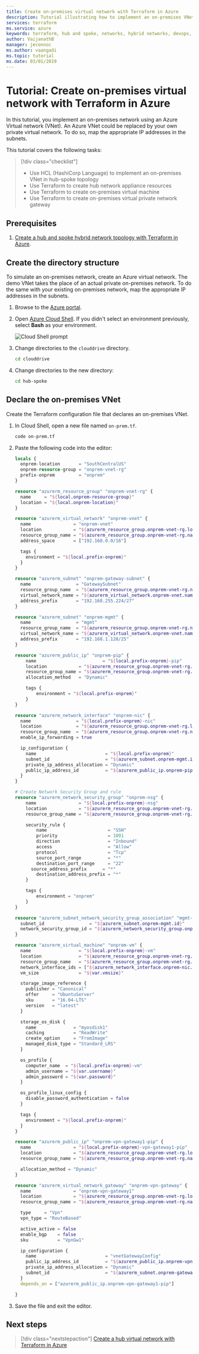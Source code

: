 ```yaml
---
title: Create on-premises virtual network with Terraform in Azure
description: Tutorial illustrating how to implement an on-premises VNet in Azure that houses local resources
services: terraform
ms.service: azure
keywords: terraform, hub and spoke, networks, hybrid networks, devops, virtual machine, azure, VNet peering, on-premises 
author: VaijanathB
manager: jeconnoc
ms.author: vaangadi
ms.topic: tutorial
ms.date: 03/01/2019
---
```


# Tutorial: Create on-premises virtual network with Terraform in Azure

In this tutorial, you implement an on-premises network using an Azure Virtual network (VNet). An Azure VNet could be replaced by your own private virtual network. To do so, map the appropriate IP addresses in the subnets.

This tutorial covers the following tasks:

> [!div class="checklist"]
> * Use HCL (HashiCorp Language) to implement an on-premises VNet in hub-spoke topology
> * Use Terraform to create hub network appliance resources
> * Use Terraform to create on-premises virtual machine
> * Use Terraform to create on-premises virtual private network gateway

## Prerequisites

1. [Create a hub and spoke hybrid network topology with Terraform in Azure](./terraform-hub-spoke-introduction.md).

## Create the directory structure

To simulate an on-premises network, create an Azure virtual network. The demo VNet takes the place of an actual private on-premises network. To do the same with your existing on-premises network, map the appropriate IP addresses in the subnets.

1. Browse to the [Azure portal](https://portal.azure.com).

1. Open [Azure Cloud Shell](/azure/cloud-shell/overview). If you didn't select an environment previously, select **Bash** as your environment.

    ![Cloud Shell prompt](./media/terraform-common/azure-portal-cloud-shell-button-min.png)

1. Change directories to the `clouddrive` directory.

    ```bash
    cd clouddrive
    ```

1. Change directories to the new directory:

    ```bash
    cd hub-spoke
    ```

## Declare the on-premises VNet

Create the Terraform configuration file that declares an on-premises VNet.

1. In Cloud Shell, open a new file named `on-prem.tf`.

    ```bash
    code on-prem.tf
    ```

1. Paste the following code into the editor:

    ```terraform
    locals {
      onprem-location       = "SouthCentralUS"
      onprem-resource-group = "onprem-vnet-rg"
      prefix-onprem         = "onprem"
    }

    resource "azurerm_resource_group" "onprem-vnet-rg" {
      name     = "${local.onprem-resource-group}"
      location = "${local.onprem-location}"
    }

    resource "azurerm_virtual_network" "onprem-vnet" {
      name                = "onprem-vnet"
      location            = "${azurerm_resource_group.onprem-vnet-rg.location}"
      resource_group_name = "${azurerm_resource_group.onprem-vnet-rg.name}"
      address_space       = ["192.168.0.0/16"]

      tags {
        environment = "${local.prefix-onprem}"
      }
    }

    resource "azurerm_subnet" "onprem-gateway-subnet" {
      name                 = "GatewaySubnet"
      resource_group_name  = "${azurerm_resource_group.onprem-vnet-rg.name}"
      virtual_network_name = "${azurerm_virtual_network.onprem-vnet.name}"
      address_prefix       = "192.168.255.224/27"
    }

    resource "azurerm_subnet" "onprem-mgmt" {
      name                 = "mgmt"
      resource_group_name  = "${azurerm_resource_group.onprem-vnet-rg.name}"
      virtual_network_name = "${azurerm_virtual_network.onprem-vnet.name}"
      address_prefix       = "192.168.1.128/25"
    }

    resource "azurerm_public_ip" "onprem-pip" {
        name                         = "${local.prefix-onprem}-pip"
        location            = "${azurerm_resource_group.onprem-vnet-rg.location}"
        resource_group_name = "${azurerm_resource_group.onprem-vnet-rg.name}"
        allocation_method   = "Dynamic"

        tags {
            environment = "${local.prefix-onprem}"
        }
    }

    resource "azurerm_network_interface" "onprem-nic" {
      name                 = "${local.prefix-onprem}-nic"
      location             = "${azurerm_resource_group.onprem-vnet-rg.location}"
      resource_group_name  = "${azurerm_resource_group.onprem-vnet-rg.name}"
      enable_ip_forwarding = true

      ip_configuration {
        name                          = "${local.prefix-onprem}"
        subnet_id                     = "${azurerm_subnet.onprem-mgmt.id}"
        private_ip_address_allocation = "Dynamic"
        public_ip_address_id          = "${azurerm_public_ip.onprem-pip.id}"
      }
    }

    # Create Network Security Group and rule
    resource "azurerm_network_security_group" "onprem-nsg" {
        name                = "${local.prefix-onprem}-nsg"
        location            = "${azurerm_resource_group.onprem-vnet-rg.location}"
        resource_group_name = "${azurerm_resource_group.onprem-vnet-rg.name}"

        security_rule {
            name                       = "SSH"
            priority                   = 1001
            direction                  = "Inbound"
            access                     = "Allow"
            protocol                   = "Tcp"
            source_port_range          = "*"
            destination_port_range     = "22"
          source_address_prefix      = "*"
            destination_address_prefix = "*"
        }

        tags {
            environment = "onprem"
        }
    }

    resource "azurerm_subnet_network_security_group_association" "mgmt-nsg-association" {
      subnet_id                 = "${azurerm_subnet.onprem-mgmt.id}"
      network_security_group_id = "${azurerm_network_security_group.onprem-nsg.id}"
    }

    resource "azurerm_virtual_machine" "onprem-vm" {
      name                  = "${local.prefix-onprem}-vm"
      location              = "${azurerm_resource_group.onprem-vnet-rg.location}"
      resource_group_name   = "${azurerm_resource_group.onprem-vnet-rg.name}"
      network_interface_ids = ["${azurerm_network_interface.onprem-nic.id}"]
      vm_size               = "${var.vmsize}"

      storage_image_reference {
        publisher = "Canonical"
        offer     = "UbuntuServer"
        sku       = "16.04-LTS"
        version   = "latest"
      }

      storage_os_disk {
        name              = "myosdisk1"
        caching           = "ReadWrite"
        create_option     = "FromImage"
        managed_disk_type = "Standard_LRS"
      }

      os_profile {
        computer_name  = "${local.prefix-onprem}-vm"
        admin_username = "${var.username}"
        admin_password = "${var.password}"
      }

      os_profile_linux_config {
        disable_password_authentication = false
      }

      tags {
        environment = "${local.prefix-onprem}"
      }
    }

    resource "azurerm_public_ip" "onprem-vpn-gateway1-pip" {
      name                = "${local.prefix-onprem}-vpn-gateway1-pip"
      location            = "${azurerm_resource_group.onprem-vnet-rg.location}"
      resource_group_name = "${azurerm_resource_group.onprem-vnet-rg.name}"

      allocation_method = "Dynamic"
    }

    resource "azurerm_virtual_network_gateway" "onprem-vpn-gateway" {
      name                = "onprem-vpn-gateway1"
      location            = "${azurerm_resource_group.onprem-vnet-rg.location}"
      resource_group_name = "${azurerm_resource_group.onprem-vnet-rg.name}"

      type     = "Vpn"
      vpn_type = "RouteBased"

      active_active = false
      enable_bgp    = false
      sku           = "VpnGw1"

      ip_configuration {
        name                          = "vnetGatewayConfig"
        public_ip_address_id          = "${azurerm_public_ip.onprem-vpn-gateway1-pip.id}"
        private_ip_address_allocation = "Dynamic"
        subnet_id                     = "${azurerm_subnet.onprem-gateway-subnet.id}"
      }
      depends_on = ["azurerm_public_ip.onprem-vpn-gateway1-pip"]

    }
    ```

1. Save the file and exit the editor.

## Next steps

> [!div class="nextstepaction"]
> [Create a hub virtual network with Terraform in Azure](./terraform-hub-spoke-hub-network.md)